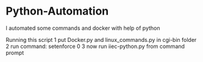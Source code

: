 # Python-Automation
I automated some commands and docker with help of python

Running this script
  1 put Docker.py and linux_commands.py in cgi-bin folder
  2 run command: setenforce 0
  3 now run iiec-python.py from command prompt

